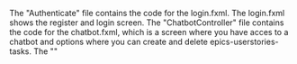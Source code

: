 The "Authenticate" file contains the code for the login.fxml. The login.fxml shows the register and login screen.
The "ChatbotController" file contains the code for the chatbot.fxml, which is a screen where you have acces to a chatbot and options where you can create and delete epics-userstories-tasks.
The ""

